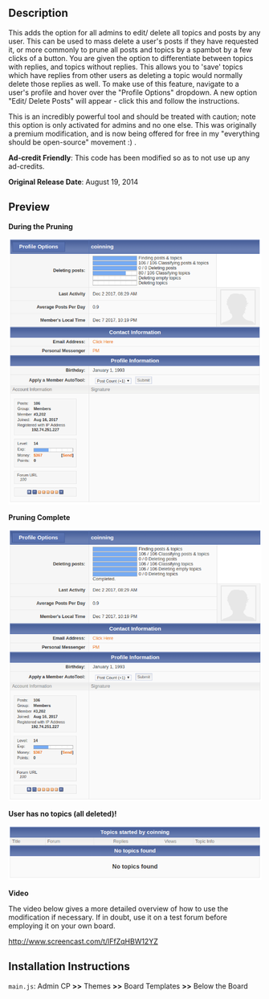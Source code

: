 ## Description

This adds the option for all admins to edit/ delete all topics and posts by any user. This can be used to mass delete a user's posts if they have requested it, or more commonly to prune all posts and topics by a spambot by a few clicks of a button. You are given the option to differentiate between topics with replies, and topics without replies. This allows you to 'save' topics which have replies from other users as deleting a topic would normally delete those replies as well. To make use of this feature, navigate to a user's profile and hover over the "Profile Options" dropdown. A new option "Edit/ Delete Posts" will appear - click this and follow the instructions.

This is an incredibly powerful tool and should be treated with caution; note this option is only activated for admins and no one else. This was originally a premium modification, and is now being offered for free in my "everything should be open-source" movement :) .

**Ad-credit Friendly**: This code has been modified so as to not use up any ad-credits.

**Original Release Date**: August 19, 2014

## Preview

**During the Pruning**

![during](./Preview/progress.png)

**Pruning Complete**

![complete](./Preview/complete.png)

**User has no topics (all deleted)!**

![notopics](./Preview/notopics.png)

**Video**

The video below gives a more detailed overview of how to use the modification if necessary. If in doubt, use it on a test forum before employing it on your own board.

http://www.screencast.com/t/lFfZqHBW12YZ

## Installation Instructions

`main.js`: Admin CP **>>** Themes **>>** Board Templates **>>** Below the Board
